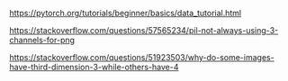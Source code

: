 https://pytorch.org/tutorials/beginner/basics/data_tutorial.html



https://stackoverflow.com/questions/57565234/pil-not-always-using-3-channels-for-png

https://stackoverflow.com/questions/51923503/why-do-some-images-have-third-dimension-3-while-others-have-4